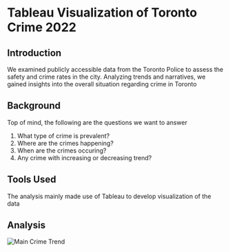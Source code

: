 # Tableau Visualization of Toronto Crime 2022
## Introduction
We examined publicly accessible data from the Toronto Police to assess the safety and crime rates in the city. Analyzing trends and narratives, we gained insights into the overall situation regarding crime in Toronto

## Background
Top of mind, the following are the questions we want to answer
1. What type of crime is prevalent?
2. Where are the crimes happening?
3. When are the crimes occuring?
4. Any crime with increasing or decreasing trend?

## Tools Used
The analysis mainly made use of Tableau to develop visualization of the data

## Analysis 
![Main Crime Trend](https://github.com/jcgavino/Toronto_Crime_Data/blob/main/MCI%20Story.png=250x250)
